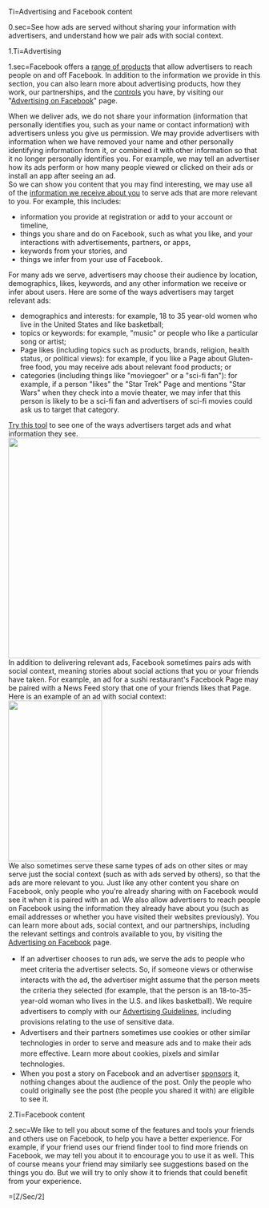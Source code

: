 Ti=Advertising and Facebook content

0.sec=See how ads are served without sharing your information with advertisers, and understand how we pair ads with social context.

1.Ti=Advertising

1.sec=Facebook offers a <a href="/about/ads">range of products</a> that allow advertisers to reach people on and off Facebook. In addition to the information we provide in this section, you can also learn more about advertising products, how they work, our partnerships, and the <a href="/about/ads/#568137493302217">controls</a> you have, by visiting our "<a href="/about/ads">Advertising on Facebook</a>" page. <div class="mbl _6q _6t _mf"> When we deliver ads, we do not share your information (information that personally identifies you, such as your name or contact information) with advertisers unless you give us permission. We may provide advertisers with information when we have removed your name and other personally identifying information from it, or combined it with other information so that it no longer personally identifies you. For example, we may tell an advertiser how its ads perform or how many people viewed or clicked on their ads or install an app after seeing an ad. </div><div class="mbl _6q _6t _mf"> So we can show you content that you may find interesting, we may use all of the <a href="#infoaboutyou">information we receive about you</a> to serve ads that are more relevant to you. For example, this includes:</div><ul class="uiList mbl _4of _4kg"><li><div class="fcb"><div class="mbs _6q _6t _mf">information you provide at registration or add to your account or timeline, </div></div></li><li><div class="fcb"><div class="mbs _6q _6t _mf">things you share and do on Facebook, such as what you like, and your interactions with advertisements, partners, or apps, </div></div></li><li><div class="fcb"><div class="mbs _6q _6t _mf">keywords from your stories, and </div></div></li><li><div class="fcb"><div class="mbs _6q _6t _mf">things we infer from your use of Facebook. </div></div></li></ul><div class="mbl _6q _6t _mf"> For many ads we serve, advertisers may choose their audience by location, demographics, likes, keywords, and any other information we receive or infer about users. Here are some of the ways advertisers may target relevant ads:</div><ul class="uiList mbl _4of _4kg"><li><div class="fcb"><div class="mbs _6q _6t _mf">demographics and interests: for example, 18 to 35 year-old women who live in the United States and like basketball;</div></div></li><li><div class="fcb"><div class="mbs _6q _6t _mf">topics or keywords: for example, "music" or people who like a particular song or artist;</div></div></li><li><div class="fcb"><div class="mbs _6q _6t _mf">Page likes (including topics such as products, brands, religion, health status, or political views): for example, if you like a Page about Gluten-free food, you may receive ads about relevant food products; or</div></div></li><li><div class="fcb"><div class="mbs _6q _6t _mf">categories (including things like "moviegoer" or a "sci-fi fan"): for example, if a person "likes" the "Star Trek" Page and mentions "Star Wars" when they check into a movie theater, we may infer that this person is likely to be a sci-fi fan and advertisers of sci-fi movies could ask us to target that category.</div></div></li></ul><div class="mbl _6q _6t _mf"><a href="/ads/create/">Try this tool</a> to see one of the ways advertisers target ads and what information they see. </div><img class="mvl privacy_policy_center_img img" src="https://fbstatic-a.akamaihd.net/rsrc.php/v2/yl/r/4Hem0FeB6I4.png" width="750" height="440" alt="" /><div class="mbl _6q _6t _mf"> In addition to delivering relevant ads, Facebook sometimes pairs ads with social context, meaning stories about social actions that you or your friends have taken. For example, an ad for a sushi restaurant's Facebook Page may be paired with a News Feed story that one of your friends likes that Page. Here is an example of an ad with social context: </div><img class="mvl privacy_policy_center_img img" src="https://fbstatic-a.akamaihd.net/rsrc.php/v2/yB/r/gqX9I2f_2bL.png" width="187" height="321" alt="" /><div class="mbl _6q _6t _mf"> We also sometimes serve these same types of ads on other sites or may serve just the social context (such as with ads served by others), so that the ads are more relevant to you. Just like any other content you share on Facebook, only people who you're already sharing with on Facebook would see it when it is paired with an ad. We also allow advertisers to reach people on Facebook using the information they already have about you (such as email addresses or whether you have visited their websites previously). You can learn more about ads, social context, and our partnerships, including the relevant settings and controls available to you, by visiting the <a href="/about/ads">Advertising on Facebook</a> page. </div><div class="pal uiBoxGray"><ul class="uiList _4of _4kg _6-h _704 _6-i"><li><div class="fcb"><div class="mbl _6q _6t _mf" style="line-height: 1.5"> If an advertiser chooses to run ads, we serve the ads to people who meet criteria the advertiser selects. So, if someone views or otherwise interacts with the ad, the advertiser might assume that the person meets the criteria they selected (for example, that the person is an 18-to-35-year-old woman who lives in the U.S. and likes basketball). We require advertisers to comply with our <a href="https://www.facebook.com/ad_guidelines.php"> Advertising Guidelines</a>, including provisions relating to the use of sensitive data. </div></div></li><li><div class="fcb"><div class="mbl _6q _6t _mf" style="line-height: 1.5"> Advertisers and their partners sometimes use cookies or other similar technologies in order to serve and measure ads and to make their ads more effective. Learn more about cookies, pixels and similar technologies. </div></div></li><li><div class="fcb"><div class="_6q _6t _mf"> When you post a story on Facebook and an advertiser <a href="/about/ads/#types">sponsors</a> it, nothing changes about the audience of the post. Only the people who could originally see the post (the people you shared it with) are eligible to see it. </div></div></li></ul></div>

2.Ti=Facebook content

2.sec=We like to tell you about some of the features and tools your friends and others use on Facebook, to help you have a better experience. For example, if your friend uses our friend finder tool to find more friends on Facebook, we may tell you about it to encourage you to use it as well. This of course means your friend may similarly see suggestions based on the things you do. But we will try to only show it to friends that could benefit from your experience.
  
=[Z/Sec/2]